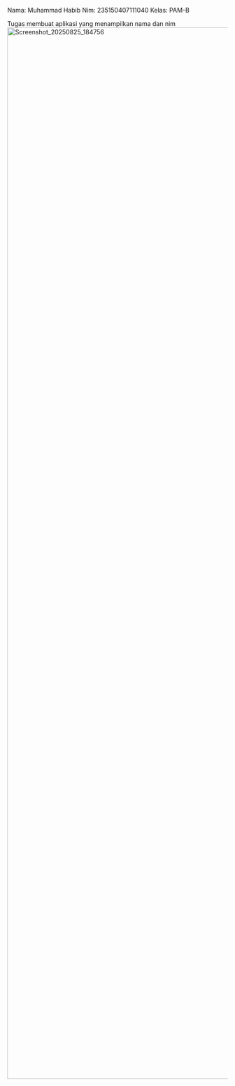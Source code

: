 Nama: Muhammad Habib
Nim: 235150407111040
Kelas: PAM-B

Tugas membuat aplikasi yang menampilkan nama dan nim
<img width="1080" height="2400" alt="Screenshot_20250825_184756" src="https://github.com/user-attachments/assets/85c6d817-f37b-4032-ab20-1a789fbd3790" />
